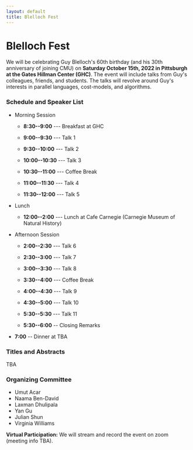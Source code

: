 ```yaml
---
layout: default
title: Blelloch Fest
---
```


# Blelloch Fest

We will be celebrating Guy Blelloch's 60th birthday (and his 30th
anniversary of joining CMU) on <b>Saturday October 15th, 2022 in
Pittsburgh at the Gates Hillman Center (GHC)</b>. The event will
include talks from Guy's colleagues, friends, and students. The talks
will revolve around Guy's interests in parallel languages,
cost-models, and algorithms.

### Schedule and Speaker List

* Morning Session
  * <b>8:30--9:00</b> --- Breakfast at GHC

  * <b>9:00--9:30</b> --- Talk 1
  * <b>9:30--10:00</b> --- Talk 2
  * <b>10:00--10:30</b> --- Talk 3

  * <b>10:30--11:00</b> --- Coffee Break

  * <b>11:00--11:30</b> --- Talk 4
  * <b>11:30--12:00</b> --- Talk 5

* Lunch
  * <b>12:00--2:00</b> --- Lunch at Cafe Carnegie (Carnegie Museum of Natural History)

* Afternoon Session
  * <b>2:00--2:30</b> --- Talk 6
  * <b>2:30--3:00</b> --- Talk 7
  * <b>3:00--3:30</b> --- Talk 8
  
  * <b>3:30--4:00</b> --- Coffee Break

  * <b>4:00--4:30</b> --- Talk 9
  * <b>4:30--5:00</b> --- Talk 10
  * <b>5:30--5:30</b> --- Talk 11
  * <b>5:30--6:00</b> -- Closing Remarks

* <b>7:00</b> -- Dinner at TBA

### Titles and Abstracts
TBA

### Organizing Committee
* Umut Acar
* Naama Ben-David
* Laxman Dhulipala
* Yan Gu
* Julian Shun
* Virginia Williams

<b>Virtual Participation:</b> We will stream and record the event on zoom (meeting info TBA).



[acmharass]: https://www.acm.org/special-interest-groups/volunteer-resources/officers-manual/policy-against-discrimination-and-harassment
[spaa]: https://spaa.acm.org/
[laxman]: https://ldhulipala.github.io/
[yan]: https://www.cs.ucr.edu/~ygu/
[kuba]: https://research.google/people/105517/
[lars]: https://scholar.google.de/citations?user=G5XO7J4AAAAJ&hl=en
[brian]: https://brianwheatman.com/
[julian]: https://people.csail.mit.edu/jshun/
[zoomlink]: https://docs.google.com/document/d/1om-PvjaC49-zOxKRjcUxOGXcDayXjpq6VtrXr8CEoEg
[form]: https://forms.gle/myvcibc9Bs7wrJPd7
